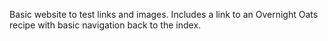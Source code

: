 Basic website to test links and images. Includes a link to an Overnight Oats recipe with basic navigation back to the index.